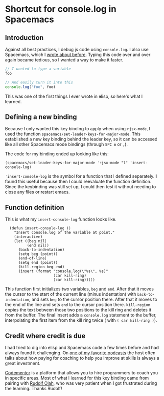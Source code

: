 # Shortcut for console.log in Spacemacs

## Introduction

Against all best practices, I debug js code using `console.log`. I also use
Spacemacs, which I [wrote about
before](https://medium.com/@_juancaicedo/why-i-use-spacemacs-d6c0ef1a9b00).
Typing this code over and over again became tedious, so I wanted a way to make
it faster.

```js
// I wanted to type a variable
foo

// And easily turn it into this
console.log("foo", foo)
```

This was one of the first things I ever wrote in elisp, so here's
what I learned.

## Defining a new binding

Because I only wanted this key binding to apply when using `rjsx-mode`, I used
the function `spacemacs/set-leader-keys-for-major-mode`. This established a new
key binding behind the leader key, so it can be accessed like all other Spacemacs
mode bindings (through `SPC m` or `,`).

The code for my binding ended up looking like this:

```elisp
(spacemacs/set-leader-keys-for-major-mode 'rjsx-mode "l" 'insert-console-log)
```

`'insert-console-log` is the symbol for a function that I defined separately. I
found this useful because then I could reevaluate the function definition. Since
the keybinding was still set up, I could then test it without needing to close
any files or restart emacs.

## Function definition

This is what my `insert-console-log` function looks like.

```elisp
  (defun insert-console-log ()
    "Insert console.log of the variable at point."
    (interactive)
    (let ((beg nil)
          (end nil))
      (back-to-indentation)
      (setq beg (point))
      (end-of-line)
      (setq end (point))
      (kill-region beg end)
      (insert (format "console.log(\"%s\", %s)"
                      (car kill-ring)
                      (car kill-ring)))))
```

This function first initializes two variables, `beg` and `end`. After that it
moves the cursor to the start of the current line (minus indentation) with
`back-to-indentation`, and sets `beg` to the cursor position there. After that
it moves to the end of the line and sets `end` to the cursor position there.
`kill-region` copies the text between those two positions to the kill ring and
deletes it from the buffer. The final insert adds a `console.log` statement to
the buffer, interpolating the first item from the kill ring twice ( with `( car
kill-ring )`).

## Credit where credit is due

I had tried to dig into elisp and Spacemacs code a few times before and had
always found it challenging. On [one of my favorite
podcasts](https://theartofcharm.com/podcast/) the host often talks about how
paying for coaching to help you improve at skills is always a great investment.

[Codementor](https://www.codementor.io/) is a platform that allows you to hire
programmers to coach you in specific areas. Most of what I learned for this key
binding came from pairing with [Rudolf
Olah](https://neverfriday.com/), who was very patient when I got
frustrated during the learning. Thanks Rudolf!
